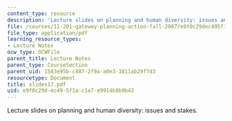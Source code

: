 ```yaml
---
content_type: resource
description: 'Lecture slides on planning and human diversity: issues and stakes.'
file: /courses/11-201-gateway-planning-action-fall-2007/e9f0c29dec495f1ac1a7e9914b9b9b43_slides17.pdf
file_type: application/pdf
learning_resource_types:
- Lecture Notes
ocw_type: OCWFile
parent_title: Lecture Notes
parent_type: CourseSection
parent_uid: 1583e95b-c487-2f9a-a0e3-3811ab29f7d3
resourcetype: Document
title: slides17.pdf
uid: e9f0c29d-ec49-5f1a-c1a7-e9914b9b9b43
---
```

Lecture slides on planning and human diversity: issues and stakes.

